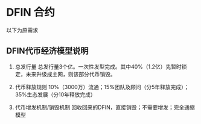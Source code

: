 # DFIN 合约
以下为原需求
## DFIN代币经济模型说明
1. 总发行量
总发行量3个亿。一次性发型完成。其中40%（1.2亿）先暂时锁定，未来升级成主网，则该部分代币销毁。

2. 代币释放规则
10%（3000万）流通；15%团队及顾问（分5年释放完成）；35%生态发展（分10年释放完成）

3. 代币增发机制/销毁机制
回收回来的DFIN，直接销毁；不需要增发；完全通缩模型
